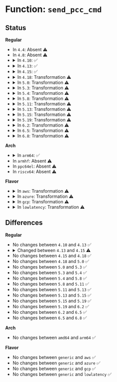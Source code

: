 # Function: <code>send_pcc_cmd</code>

## Status
<b>Regular</b>
<ul>
<li>
In <code>4.4</code>: Absent ⚠️
</li>
<li>
In <code>4.8</code>: Absent ⚠️
</li>
<li>
<details>
<summary>In <code>4.10</code>: ✅</summary>

```c
int send_pcc_cmd(u16 cmd);
```

**Collision:** Unique Static

**Inline:** No

**Transformation:** False

**Instances:**

```
In drivers/acpi/cppc_acpi.c (ffffffff81525324)
Location: drivers/acpi/cppc_acpi.c:228
Inline: False
Direct callers:
  - drivers/acpi/cppc_acpi.c:cppc_set_perf
  - drivers/acpi/cppc_acpi.c:cppc_get_perf_ctrs
  - drivers/acpi/cppc_acpi.c:cppc_get_perf_caps
  - drivers/acpi/cppc_acpi.c:send_pcc_cmd
```
**Symbols:**

```
ffffffff81525324-ffffffff81525508: send_pcc_cmd (STB_LOCAL)
```
</details>
</li>
<li>
<details>
<summary>In <code>4.13</code>: ✅</summary>

```c
int send_pcc_cmd(u16 cmd);
```

**Collision:** Unique Static

**Inline:** No

**Transformation:** False

**Instances:**

```
In drivers/acpi/cppc_acpi.c (ffffffff81537b50)
Location: drivers/acpi/cppc_acpi.c:233
Inline: False
Direct callers:
  - drivers/acpi/cppc_acpi.c:cppc_set_perf
  - drivers/acpi/cppc_acpi.c:cppc_get_perf_ctrs
  - drivers/acpi/cppc_acpi.c:cppc_get_perf_caps
  - drivers/acpi/cppc_acpi.c:send_pcc_cmd
```
**Symbols:**

```
ffffffff81537b50-ffffffff81537ddf: send_pcc_cmd (STB_LOCAL)
```
</details>
</li>
<li>
<details>
<summary>In <code>4.15</code>: ✅</summary>

```c
int send_pcc_cmd(int pcc_ss_id, u16 cmd);
```

**Collision:** Unique Static

**Inline:** No

**Transformation:** False

**Instances:**

```
In drivers/acpi/cppc_acpi.c (ffffffff815993b0)
Location: drivers/acpi/cppc_acpi.c:239
Inline: False
Direct callers:
  - drivers/acpi/cppc_acpi.c:cppc_set_perf
  - drivers/acpi/cppc_acpi.c:cppc_get_perf_ctrs
  - drivers/acpi/cppc_acpi.c:cppc_get_perf_caps
  - drivers/acpi/cppc_acpi.c:send_pcc_cmd
```
**Symbols:**

```
ffffffff815993b0-ffffffff8159964d: send_pcc_cmd (STB_LOCAL)
```
</details>
</li>
<li>
<details>
<summary>In <code>4.18</code>: Transformation ⚠️</summary>

```c
int send_pcc_cmd(int pcc_ss_id, u16 cmd);
```

**Collision:** Unique Static

**Inline:** No

**Transformation:** True

**Instances:**

```
In drivers/acpi/cppc_acpi.c (0)
Location: drivers/acpi/cppc_acpi.c:235
Inline: False
Direct callers:
  - drivers/acpi/cppc_acpi.c:cppc_set_perf
  - drivers/acpi/cppc_acpi.c:cppc_get_perf_ctrs
  - drivers/acpi/cppc_acpi.c:cppc_get_perf_caps
  - drivers/acpi/cppc_acpi.c:send_pcc_cmd
```
**Symbols:**

```
ffffffff815d0c50-ffffffff815d0ebf: send_pcc_cmd (STB_LOCAL)
ffffffff815d2ad7-ffffffff815d2af1: send_pcc_cmd.cold.3 (STB_LOCAL)
```
</details>
</li>
<li>
<details>
<summary>In <code>5.0</code>: Transformation ⚠️</summary>

```c
int send_pcc_cmd(int pcc_ss_id, u16 cmd);
```

**Collision:** Unique Static

**Inline:** No

**Transformation:** True

**Instances:**

```
In drivers/acpi/cppc_acpi.c (0)
Location: drivers/acpi/cppc_acpi.c:235
Inline: False
Direct callers:
  - drivers/acpi/cppc_acpi.c:cppc_set_perf
  - drivers/acpi/cppc_acpi.c:cppc_get_perf_ctrs
  - drivers/acpi/cppc_acpi.c:cppc_get_perf_caps
  - drivers/acpi/cppc_acpi.c:cppc_get_desired_perf
  - drivers/acpi/cppc_acpi.c:send_pcc_cmd
```
**Symbols:**

```
ffffffff815ea280-ffffffff815ea4ef: send_pcc_cmd (STB_LOCAL)
ffffffff815ec287-ffffffff815ec2a1: send_pcc_cmd.cold.4 (STB_LOCAL)
```
</details>
</li>
<li>
<details>
<summary>In <code>5.3</code>: Transformation ⚠️</summary>

```c
int send_pcc_cmd(int pcc_ss_id, u16 cmd);
```

**Collision:** Unique Static

**Inline:** No

**Transformation:** True

**Instances:**

```
In drivers/acpi/cppc_acpi.c (0)
Location: drivers/acpi/cppc_acpi.c:231
Inline: False
Direct callers:
  - drivers/acpi/cppc_acpi.c:cppc_set_perf
  - drivers/acpi/cppc_acpi.c:cppc_get_perf_ctrs
  - drivers/acpi/cppc_acpi.c:cppc_get_perf_caps
  - drivers/acpi/cppc_acpi.c:cppc_get_desired_perf
  - drivers/acpi/cppc_acpi.c:send_pcc_cmd
```
**Symbols:**

```
ffffffff8161c050-ffffffff8161c2bc: send_pcc_cmd (STB_LOCAL)
ffffffff8161e057-ffffffff8161e071: send_pcc_cmd.cold (STB_LOCAL)
```
</details>
</li>
<li>
<details>
<summary>In <code>5.4</code>: Transformation ⚠️</summary>

```c
int send_pcc_cmd(int pcc_ss_id, u16 cmd);
```

**Collision:** Unique Static

**Inline:** No

**Transformation:** True

**Instances:**

```
In drivers/acpi/cppc_acpi.c (0)
Location: drivers/acpi/cppc_acpi.c:231
Inline: False
Direct callers:
  - drivers/acpi/cppc_acpi.c:cppc_set_perf
  - drivers/acpi/cppc_acpi.c:cppc_get_perf_ctrs
  - drivers/acpi/cppc_acpi.c:cppc_get_perf_caps
  - drivers/acpi/cppc_acpi.c:cppc_get_desired_perf
  - drivers/acpi/cppc_acpi.c:send_pcc_cmd
```
**Symbols:**

```
ffffffff8163daa0-ffffffff8163dd0c: send_pcc_cmd (STB_LOCAL)
ffffffff8163fb07-ffffffff8163fb21: send_pcc_cmd.cold (STB_LOCAL)
```
</details>
</li>
<li>
<details>
<summary>In <code>5.8</code>: Transformation ⚠️</summary>

```c
int send_pcc_cmd(int pcc_ss_id, u16 cmd);
```

**Collision:** Unique Static

**Inline:** No

**Transformation:** True

**Instances:**

```
In drivers/acpi/cppc_acpi.c (0)
Location: drivers/acpi/cppc_acpi.c:231
Inline: False
Direct callers:
  - drivers/acpi/cppc_acpi.c:cppc_set_perf
  - drivers/acpi/cppc_acpi.c:cppc_get_perf_ctrs
  - drivers/acpi/cppc_acpi.c:cppc_get_perf_caps
  - drivers/acpi/cppc_acpi.c:cppc_get_desired_perf
  - drivers/acpi/cppc_acpi.c:send_pcc_cmd
```
**Symbols:**

```
ffffffff816eae60-ffffffff816eb0cc: send_pcc_cmd (STB_LOCAL)
ffffffff816ecb5f-ffffffff816ecb79: send_pcc_cmd.cold (STB_LOCAL)
```
</details>
</li>
<li>
<details>
<summary>In <code>5.11</code>: Transformation ⚠️</summary>

```c
int send_pcc_cmd(int pcc_ss_id, u16 cmd);
```

**Collision:** Unique Static

**Inline:** No

**Transformation:** True

**Instances:**

```
In drivers/acpi/cppc_acpi.c (0)
Location: drivers/acpi/cppc_acpi.c:232
Inline: False
Direct callers:
  - drivers/acpi/cppc_acpi.c:cppc_set_perf
  - drivers/acpi/cppc_acpi.c:cppc_get_perf_ctrs
  - drivers/acpi/cppc_acpi.c:cppc_get_perf_caps
  - drivers/acpi/cppc_acpi.c:cppc_get_desired_perf
  - drivers/acpi/cppc_acpi.c:send_pcc_cmd
```
**Symbols:**

```
ffffffff817085c0-ffffffff8170882c: send_pcc_cmd (STB_LOCAL)
ffffffff81c03293-ffffffff81c032ad: send_pcc_cmd.cold (STB_LOCAL)
```
</details>
</li>
<li>
<details>
<summary>In <code>5.13</code>: Transformation ⚠️</summary>

```c
int send_pcc_cmd(int pcc_ss_id, u16 cmd);
```

**Collision:** Unique Static

**Inline:** No

**Transformation:** True

**Instances:**

```
In drivers/acpi/cppc_acpi.c (0)
Location: drivers/acpi/cppc_acpi.c:223
Inline: False
Direct callers:
  - drivers/acpi/cppc_acpi.c:cppc_set_perf
  - drivers/acpi/cppc_acpi.c:cppc_get_perf_ctrs
  - drivers/acpi/cppc_acpi.c:cppc_get_perf_caps
  - drivers/acpi/cppc_acpi.c:cppc_get_desired_perf
  - drivers/acpi/cppc_acpi.c:send_pcc_cmd
```
**Symbols:**

```
ffffffff816e9bc0-ffffffff816e9e30: send_pcc_cmd (STB_LOCAL)
ffffffff81bf4c85-ffffffff81bf4c9f: send_pcc_cmd.cold (STB_LOCAL)
```
</details>
</li>
<li>
<details>
<summary>In <code>5.15</code>: Transformation ⚠️</summary>

```c
int send_pcc_cmd(int pcc_ss_id, u16 cmd);
```

**Collision:** Unique Static

**Inline:** No

**Transformation:** True

**Instances:**

```
In drivers/acpi/cppc_acpi.c (0)
Location: drivers/acpi/cppc_acpi.c:223
Inline: False
Direct callers:
  - drivers/acpi/cppc_acpi.c:cppc_set_perf
  - drivers/acpi/cppc_acpi.c:cppc_get_perf_ctrs
  - drivers/acpi/cppc_acpi.c:cppc_get_perf_caps
  - drivers/acpi/cppc_acpi.c:cppc_get_perf
  - drivers/acpi/cppc_acpi.c:send_pcc_cmd
```
**Symbols:**

```
ffffffff81763430-ffffffff81763705: send_pcc_cmd (STB_LOCAL)
ffffffff81cf1f35-ffffffff81cf1f7c: send_pcc_cmd.cold (STB_LOCAL)
```
</details>
</li>
<li>
<details>
<summary>In <code>5.19</code>: Transformation ⚠️</summary>

```c
int send_pcc_cmd(int pcc_ss_id, u16 cmd);
```

**Collision:** Unique Static

**Inline:** No

**Transformation:** True

**Instances:**

```
In drivers/acpi/cppc_acpi.c (0)
Location: drivers/acpi/cppc_acpi.c:236
Inline: False
Direct callers:
  - drivers/acpi/cppc_acpi.c:cppc_set_perf
  - drivers/acpi/cppc_acpi.c:cppc_set_enable
  - drivers/acpi/cppc_acpi.c:cppc_get_perf_ctrs
  - drivers/acpi/cppc_acpi.c:cppc_get_perf_caps
  - drivers/acpi/cppc_acpi.c:cppc_get_perf
  - drivers/acpi/cppc_acpi.c:send_pcc_cmd
```
**Symbols:**

```
ffffffff81897380-ffffffff81897661: send_pcc_cmd (STB_LOCAL)
ffffffff81eb9ef9-ffffffff81eb9f4e: send_pcc_cmd.cold (STB_LOCAL)
```
</details>
</li>
<li>
<details>
<summary>In <code>6.2</code>: Transformation ⚠️</summary>

```c
int send_pcc_cmd(int pcc_ss_id, u16 cmd);
```

**Collision:** Unique Static

**Inline:** No

**Transformation:** True

**Instances:**

```
In drivers/acpi/cppc_acpi.c (0)
Location: drivers/acpi/cppc_acpi.c:236
Inline: False
Direct callers:
  - drivers/acpi/cppc_acpi.c:cppc_set_perf
  - drivers/acpi/cppc_acpi.c:cppc_set_enable
  - drivers/acpi/cppc_acpi.c:cppc_get_perf_ctrs
  - drivers/acpi/cppc_acpi.c:cppc_get_perf_caps
  - drivers/acpi/cppc_acpi.c:cppc_get_perf
  - drivers/acpi/cppc_acpi.c:send_pcc_cmd
```
**Symbols:**

```
ffffffff819df0e0-ffffffff819df3de: send_pcc_cmd (STB_LOCAL)
ffffffff8209289d-ffffffff820928cd: send_pcc_cmd.cold (STB_LOCAL)
```
</details>
</li>
<li>
<details>
<summary>In <code>6.5</code>: Transformation ⚠️</summary>

```c
int send_pcc_cmd(int pcc_ss_id, u16 cmd);
```

**Collision:** Unique Static

**Inline:** No

**Transformation:** True

**Instances:**

```
In drivers/acpi/cppc_acpi.c (0)
Location: drivers/acpi/cppc_acpi.c:236
Inline: False
Direct callers:
  - drivers/acpi/cppc_acpi.c:cppc_set_perf
  - drivers/acpi/cppc_acpi.c:cppc_set_enable
  - drivers/acpi/cppc_acpi.c:cppc_set_auto_sel
  - drivers/acpi/cppc_acpi.c:cppc_get_auto_sel_caps
  - drivers/acpi/cppc_acpi.c:cppc_set_epp_perf
  - drivers/acpi/cppc_acpi.c:cppc_get_perf_ctrs
  - drivers/acpi/cppc_acpi.c:cppc_get_perf_caps
  - drivers/acpi/cppc_acpi.c:cppc_get_perf
  - drivers/acpi/cppc_acpi.c:send_pcc_cmd
```
**Symbols:**

```
ffffffff81a26df0-ffffffff81a270ee: send_pcc_cmd (STB_LOCAL)
ffffffff8211361f-ffffffff8211364f: send_pcc_cmd.cold (STB_LOCAL)
```
</details>
</li>
<li>
<details>
<summary>In <code>6.8</code>: Transformation ⚠️</summary>

```c
int send_pcc_cmd(int pcc_ss_id, u16 cmd);
```

**Collision:** Unique Static

**Inline:** No

**Transformation:** True

**Instances:**

```
In drivers/acpi/cppc_acpi.c (0)
Location: drivers/acpi/cppc_acpi.c:239
Inline: False
Direct callers:
  - drivers/acpi/cppc_acpi.c:cppc_set_perf
  - drivers/acpi/cppc_acpi.c:cppc_set_enable
  - drivers/acpi/cppc_acpi.c:cppc_set_auto_sel
  - drivers/acpi/cppc_acpi.c:cppc_get_auto_sel_caps
  - drivers/acpi/cppc_acpi.c:cppc_set_epp_perf
  - drivers/acpi/cppc_acpi.c:cppc_get_perf_ctrs
  - drivers/acpi/cppc_acpi.c:cppc_get_perf_caps
  - drivers/acpi/cppc_acpi.c:cppc_get_perf
  - drivers/acpi/cppc_acpi.c:send_pcc_cmd
```
**Symbols:**

```
ffffffff81a71e00-ffffffff81a720fe: send_pcc_cmd (STB_LOCAL)
ffffffff821f0f92-ffffffff821f0fc2: send_pcc_cmd.cold (STB_LOCAL)
```
</details>
</li>
</ul>
<b>Arch</b>
<ul>
<li>
<details>
<summary>In <code>arm64</code>: ✅</summary>

```c
int send_pcc_cmd(int pcc_ss_id, u16 cmd);
```

**Collision:** Unique Static

**Inline:** No

**Transformation:** False

**Instances:**

```
In drivers/acpi/cppc_acpi.c (ffff8000107a8980)
Location: drivers/acpi/cppc_acpi.c:231
Inline: False
Direct callers:
  - drivers/acpi/cppc_acpi.c:cppc_set_perf
  - drivers/acpi/cppc_acpi.c:cppc_get_perf_ctrs
  - drivers/acpi/cppc_acpi.c:cppc_get_perf_caps
  - drivers/acpi/cppc_acpi.c:cppc_get_desired_perf
  - drivers/acpi/cppc_acpi.c:send_pcc_cmd
```
**Symbols:**

```
ffff8000107a8980-ffff8000107a8c64: send_pcc_cmd (STB_LOCAL)
```
</details>
</li>
<li>
In <code>armhf</code>: Absent ⚠️
</li>
<li>
In <code>ppc64el</code>: Absent ⚠️
</li>
<li>
In <code>riscv64</code>: Absent ⚠️
</li>
</ul>
<b>Flavor</b>
<ul>
<li>
<details>
<summary>In <code>aws</code>: Transformation ⚠️</summary>

```c
int send_pcc_cmd(int pcc_ss_id, u16 cmd);
```

**Collision:** Unique Static

**Inline:** No

**Transformation:** True

**Instances:**

```
In drivers/acpi/cppc_acpi.c (0)
Location: drivers/acpi/cppc_acpi.c:231
Inline: False
Direct callers:
  - drivers/acpi/cppc_acpi.c:cppc_set_perf
  - drivers/acpi/cppc_acpi.c:cppc_get_perf_ctrs
  - drivers/acpi/cppc_acpi.c:cppc_get_perf_caps
  - drivers/acpi/cppc_acpi.c:cppc_get_desired_perf
  - drivers/acpi/cppc_acpi.c:send_pcc_cmd
```
**Symbols:**

```
ffffffff816094d0-ffffffff8160973c: send_pcc_cmd (STB_LOCAL)
ffffffff8160b537-ffffffff8160b551: send_pcc_cmd.cold (STB_LOCAL)
```
</details>
</li>
<li>
<details>
<summary>In <code>azure</code>: Transformation ⚠️</summary>

```c
int send_pcc_cmd(int pcc_ss_id, u16 cmd);
```

**Collision:** Unique Static

**Inline:** No

**Transformation:** True

**Instances:**

```
In drivers/acpi/cppc_acpi.c (0)
Location: drivers/acpi/cppc_acpi.c:231
Inline: False
Direct callers:
  - drivers/acpi/cppc_acpi.c:cppc_set_perf
  - drivers/acpi/cppc_acpi.c:cppc_get_perf_ctrs
  - drivers/acpi/cppc_acpi.c:cppc_get_perf_caps
  - drivers/acpi/cppc_acpi.c:cppc_get_desired_perf
  - drivers/acpi/cppc_acpi.c:send_pcc_cmd
```
**Symbols:**

```
ffffffff815fb110-ffffffff815fb37c: send_pcc_cmd (STB_LOCAL)
ffffffff815fd177-ffffffff815fd191: send_pcc_cmd.cold (STB_LOCAL)
```
</details>
</li>
<li>
<details>
<summary>In <code>gcp</code>: Transformation ⚠️</summary>

```c
int send_pcc_cmd(int pcc_ss_id, u16 cmd);
```

**Collision:** Unique Static

**Inline:** No

**Transformation:** True

**Instances:**

```
In drivers/acpi/cppc_acpi.c (0)
Location: drivers/acpi/cppc_acpi.c:231
Inline: False
Direct callers:
  - drivers/acpi/cppc_acpi.c:cppc_set_perf
  - drivers/acpi/cppc_acpi.c:cppc_get_perf_ctrs
  - drivers/acpi/cppc_acpi.c:cppc_get_perf_caps
  - drivers/acpi/cppc_acpi.c:cppc_get_desired_perf
  - drivers/acpi/cppc_acpi.c:send_pcc_cmd
```
**Symbols:**

```
ffffffff816318e0-ffffffff81631b4c: send_pcc_cmd (STB_LOCAL)
ffffffff81633947-ffffffff81633961: send_pcc_cmd.cold (STB_LOCAL)
```
</details>
</li>
<li>
<details>
<summary>In <code>lowlatency</code>: Transformation ⚠️</summary>

```c
int send_pcc_cmd(int pcc_ss_id, u16 cmd);
```

**Collision:** Unique Static

**Inline:** No

**Transformation:** True

**Instances:**

```
In drivers/acpi/cppc_acpi.c (0)
Location: drivers/acpi/cppc_acpi.c:231
Inline: False
Direct callers:
  - drivers/acpi/cppc_acpi.c:cppc_set_perf
  - drivers/acpi/cppc_acpi.c:cppc_get_perf_ctrs
  - drivers/acpi/cppc_acpi.c:cppc_get_perf_caps
  - drivers/acpi/cppc_acpi.c:cppc_get_desired_perf
  - drivers/acpi/cppc_acpi.c:send_pcc_cmd
```
**Symbols:**

```
ffffffff8164bc10-ffffffff8164be7c: send_pcc_cmd (STB_LOCAL)
ffffffff8164dc73-ffffffff8164dc8d: send_pcc_cmd.cold (STB_LOCAL)
```
</details>
</li>
</ul>

## Differences
<b>Regular</b>
<ul>
<li>
No changes between <code>4.10</code> and <code>4.13</code> ✅
</li>
<li>
<details>
<summary>Changed between <code>4.13</code> and <code>4.15</code> ⚠️</summary>
<ul>
<li>
<b>Param added. </b>
<code>int pcc_ss_id</code>
</li>
<li>
<b>Param reordered. </b>
<code>cmd</code> ➡️ <code>pcc_ss_id, cmd</code>
</li>
</ul>
</details>
</li>
<li>
No changes between <code>4.15</code> and <code>4.18</code> ✅
</li>
<li>
No changes between <code>4.18</code> and <code>5.0</code> ✅
</li>
<li>
No changes between <code>5.0</code> and <code>5.3</code> ✅
</li>
<li>
No changes between <code>5.3</code> and <code>5.4</code> ✅
</li>
<li>
No changes between <code>5.4</code> and <code>5.8</code> ✅
</li>
<li>
No changes between <code>5.8</code> and <code>5.11</code> ✅
</li>
<li>
No changes between <code>5.11</code> and <code>5.13</code> ✅
</li>
<li>
No changes between <code>5.13</code> and <code>5.15</code> ✅
</li>
<li>
No changes between <code>5.15</code> and <code>5.19</code> ✅
</li>
<li>
No changes between <code>5.19</code> and <code>6.2</code> ✅
</li>
<li>
No changes between <code>6.2</code> and <code>6.5</code> ✅
</li>
<li>
No changes between <code>6.5</code> and <code>6.8</code> ✅
</li>
</ul>
<b>Arch</b>
<ul>
<li>
No changes between <code>amd64</code> and <code>arm64</code> ✅
</li>
</ul>
<b>Flavor</b>
<ul>
<li>
No changes between <code>generic</code> and <code>aws</code> ✅
</li>
<li>
No changes between <code>generic</code> and <code>azure</code> ✅
</li>
<li>
No changes between <code>generic</code> and <code>gcp</code> ✅
</li>
<li>
No changes between <code>generic</code> and <code>lowlatency</code> ✅
</li>
</ul>
